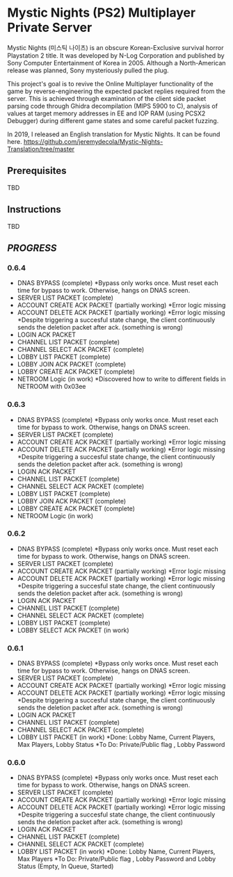 # Mystic Nights (PS2) Multiplayer Private Server

Mystic Nights (미스틱 나이츠) is an obscure Korean-Exclusive survival horror Playstation 2 title.
It was developed by N-Log Corporation and published by Sony Computer Entertainment of Korea in 2005.
Although a North-American release was planned, Sony mysteriously pulled the plug.

This project's goal is to revive the Online Multiplayer functionality of the game by reverse-engineering the expected packet replies required from the server. This is achieved through examination of the client side packet parsing code through Ghidra decompilation (MIPS 5900 to C), analysis of values at target memory addresses in EE and IOP RAM (using PCSX2 Debugger) during different game states and some careful packet fuzzing.

In 2019, I released an English translation for Mystic Nights. It can be found here. 
https://github.com/jeremydecola/Mystic-Nights-Translation/tree/master

## Prerequisites

TBD

## Instructions

TBD

## *PROGRESS*
### 0.6.4
* DNAS BYPASS (complete)
  *Bypass only works once. Must reset each time for bypass to work. Otherwise, hangs on DNAS screen.
* SERVER LIST PACKET (complete)
* ACCOUNT CREATE ACK PACKET (partially working)
  *Error logic missing
* ACCOUNT DELETE ACK PACKET (partially working)
  *Error logic missing
  *Despite triggering a succesful state change, the client continuously sends the deletion packet after ack. (something is wrong)
* LOGIN ACK PACKET
* CHANNEL LIST PACKET (complete)
* CHANNEL SELECT ACK PACKET (complete)
* LOBBY LIST PACKET (complete)
* LOBBY JOIN ACK PACKET (complete)
* LOBBY CREATE ACK PACKET (complete)
* NETROOM Logic (in work)
  *Discovered how to write to different fields in NETROOM with 0x03ee

### 0.6.3
* DNAS BYPASS (complete)
  *Bypass only works once. Must reset each time for bypass to work. Otherwise, hangs on DNAS screen.
* SERVER LIST PACKET (complete)
* ACCOUNT CREATE ACK PACKET (partially working)
  *Error logic missing
* ACCOUNT DELETE ACK PACKET (partially working)
  *Error logic missing
  *Despite triggering a succesful state change, the client continuously sends the deletion packet after ack. (something is wrong)
* LOGIN ACK PACKET
* CHANNEL LIST PACKET (complete)
* CHANNEL SELECT ACK PACKET (complete)
* LOBBY LIST PACKET (complete)
* LOBBY JOIN ACK PACKET (complete)
* LOBBY CREATE ACK PACKET (complete)
* NETROOM Logic (in work)

### 0.6.2
* DNAS BYPASS (complete)
  *Bypass only works once. Must reset each time for bypass to work. Otherwise, hangs on DNAS screen.
* SERVER LIST PACKET (complete)
* ACCOUNT CREATE ACK PACKET (partially working)
  *Error logic missing
* ACCOUNT DELETE ACK PACKET (partially working)
  *Error logic missing
  *Despite triggering a succesful state change, the client continuously sends the deletion packet after ack. (something is wrong)
* LOGIN ACK PACKET
* CHANNEL LIST PACKET (complete)
* CHANNEL SELECT ACK PACKET (complete)
* LOBBY LIST PACKET (complete)
* LOBBY SELECT ACK PACKET (in work)
  
### 0.6.1
* DNAS BYPASS (complete)
  *Bypass only works once. Must reset each time for bypass to work. Otherwise, hangs on DNAS screen.
* SERVER LIST PACKET (complete)
* ACCOUNT CREATE ACK PACKET (partially working)
  *Error logic missing
* ACCOUNT DELETE ACK PACKET (partially working)
  *Error logic missing
  *Despite triggering a succesful state change, the client continuously sends the deletion packet after ack. (something is wrong)
* LOGIN ACK PACKET
* CHANNEL LIST PACKET (complete)
* CHANNEL SELECT ACK PACKET (complete)
* LOBBY LIST PACKET (in work)
  *Done: Lobby Name, Current Players, Max Players, Lobby Status
  *To Do: Private/Public flag , Lobby Password


### 0.6.0
* DNAS BYPASS (complete)
  *Bypass only works once. Must reset each time for bypass to work. Otherwise, hangs on DNAS screen.
* SERVER LIST PACKET (complete)
* ACCOUNT CREATE ACK PACKET (partially working)
  *Error logic missing
* ACCOUNT DELETE ACK PACKET (partially working)
  *Error logic missing
  *Despite triggering a succesful state change, the client continuously sends the deletion packet after ack. (something is wrong)
* LOGIN ACK PACKET
* CHANNEL LIST PACKET (complete)
* CHANNEL SELECT ACK PACKET (complete)
* LOBBY LIST PACKET (in work)
  *Done: Lobby Name, Current Players, Max Players
  *To Do: Private/Public flag , Lobby Password and Lobby Status (Empty, In Queue, Started) 
